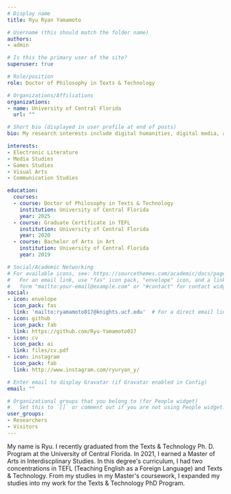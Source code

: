 ```yaml
---
# Display name
title: Ryu Ryan Yamamoto

# Username (this should match the folder name)
authors:
- admin

# Is this the primary user of the site?
superuser: true

# Role/position
role: Doctor of Philosophy in Texts & Technology

# Organizations/Affiliations
organizations:
- name: University of Central Florida
  url: ""

# Short bio (displayed in user profile at end of posts)
bio: My research interests include digital humanities, digital media, and games studies.

interests:
- Electronic Literature
- Media Studies
- Games Studies
- Visual Arts
- Communication Studies

education:
  courses:
  - course: Doctor of Philosophy in Texts & Technology
    institution: University of Central Florida
    year: 2025
  - course: Graduate Certificate in TEFL
    institution: University of Central Florida
    year: 2020
  - course: Bachelor of Arts in Art
    institution: University of Central Florida
    year: 2019

# Social/Academic Networking
# For available icons, see: https://sourcethemes.com/academic/docs/page-builder/#icons
#   For an email link, use "fas" icon pack, "envelope" icon, and a link in the
#   form "mailto:your-email@example.com" or "#contact" for contact widget.
social:
- icon: envelope
  icon_pack: fas
  link: 'mailto:ryamamoto017@knights.ucf.edu'  # For a direct email link, use "mailto:test@example.org".
- icon: github
  icon_pack: fab
  link: https://github.com/Ryu-Yamamoto017
- icon: cv
  icon_pack: ai
  link: files/cv.pdf
- icon: instagram
  icon_pack: fab
  link: http://www.instagram.com/ryuryan_y/

# Enter email to display Gravatar (if Gravatar enabled in Config)
email: ""

# Organizational groups that you belong to (for People widget)
#   Set this to `[]` or comment out if you are not using People widget.
user_groups:
- Researchers
- Visitors
---
```


My name is Ryu. I recently graduated from the Texts & Technology Ph. D. Program at the University of Central Florida.
In 2021, I earned a Master of Arts in Interdiscplinary Studies. In this degree's curriculum, I had two concentrations in TEFL (Teaching English as a Foreign Language) and Texts & Technology. From my studies in my Master's coursework, I expanded my studies into my work for the Texts & Technology PhD Program.
